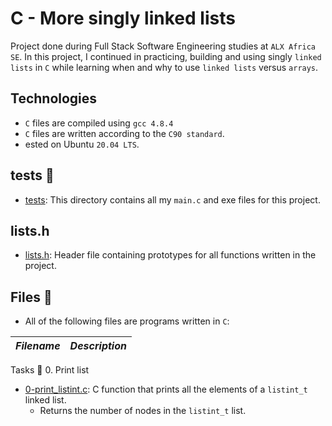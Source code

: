 # C - More singly linked lists

Project done during Full Stack Software Engineering studies at `ALX Africa SE`. In this project, I continued in practicing, building and using singly `linked lists` in `C` while learning when and why to use `linked lists` versus `arrays`.

## Technologies
- `C` files are compiled using `gcc 4.8.4`
- `C` files are written according to the `C90 standard`.
- ested on Ubuntu `20.04 LTS`.


## tests 📁
- [tests](./tests): This directory contains all my `main.c` and exe files for this project.

## lists.h
- [lists.h](./lists.h): Header file containing prototypes for all functions written in the project.


## Files 📃
* All of the following files are programs written in `C`:


_Filename_ | _Description_
-----------|--------------

Tasks 📃
0. Print list

* [0-print_listint.c](./0-print_listint.c): C function that prints all the elements of a `listint_t` linked list.
    - Returns the number of nodes in the `listint_t` list.


